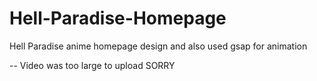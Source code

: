 # Hell-Paradise-Homepage
Hell Paradise anime homepage design and also used gsap for animation

-- Video was too large to upload SORRY

